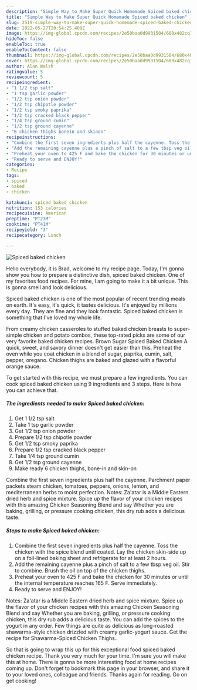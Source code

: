```yaml
---
description: "Simple Way to Make Super Quick Homemade Spiced baked chicken"
title: "Simple Way to Make Super Quick Homemade Spiced baked chicken"
slug: 2519-simple-way-to-make-super-quick-homemade-spiced-baked-chicken
date: 2022-05-27T20:54:25.409Z
image: https://img-global.cpcdn.com/recipes/2e50baa0d9931504/680x482cq70/spiced-baked-chicken-recipe-main-photo.jpg
hideToc: false
enableToc: true
enableTocContent: false
thumbnail: https://img-global.cpcdn.com/recipes/2e50baa0d9931504/680x482cq70/spiced-baked-chicken-recipe-main-photo.jpg
cover: https://img-global.cpcdn.com/recipes/2e50baa0d9931504/680x482cq70/spiced-baked-chicken-recipe-main-photo.jpg
author: Alan Walsh
ratingvalue: 5
reviewcount: 5
recipeingredient:
- "1 1/2 tsp salt"
- "1 tsp garlic powder"
- "1/2 tsp onion powder"
- "1/2 tsp chipotle powder"
- "1/2 tsp smoky paprika"
- "1/2 tsp cracked black pepper"
- "1/4 tsp ground cumin"
- "1/2 tsp ground cayenne"
- "6 chicken thighs bonein and skinon"
recipeinstructions:
- "Combine the first seven ingredients plus half the cayenne. Toss the chicken with the spice blend until coated. Lay the chicken skin-side up on a foil-lined baking sheet and refrigerate for at least 2 hours."
- "Add the remaining cayenne plus a pinch of salt to a few tbsp veg oil. Stir to combine. Brush the oil on top of the chicken thighs."
- "Preheat your oven to 425 F and bake the chicken for 30 minutes or until the internal temperature reaches 165 F. Serve immediately."
- "Ready to serve and ENJOY!"
categories:
- Recipe
tags:
- spiced
- baked
- chicken

katakunci: spiced baked chicken 
nutrition: 153 calories
recipecuisine: American
preptime: "PT23M"
cooktime: "PT41M"
recipeyield: "3"
recipecategory: Lunch

---
```



![Spiced baked chicken](https://img-global.cpcdn.com/recipes/2e50baa0d9931504/680x482cq70/spiced-baked-chicken-recipe-main-photo.jpg)

Hello everybody, it is Brad, welcome to my recipe page. Today, I'm gonna show you how to prepare a distinctive dish, spiced baked chicken. One of my favorites food recipes. For mine, I am going to make it a bit unique. This is gonna smell and look delicious.

Spiced baked chicken is one of the most popular of recent trending meals on earth. It's easy, it's quick, it tastes delicious. It's enjoyed by millions every day. They are fine and they look fantastic. Spiced baked chicken is something that I've loved my whole life.

From creamy chicken casseroles to stuffed baked chicken breasts to super-simple chicken and potato combos, these top-rated picks are some of our very favorite baked chicken recipes. Brown Sugar Spiced Baked Chicken A quick, sweet, and savory dinner doesn&#39;t get easier than this. Preheat the oven while you coat chicken in a blend of sugar, paprika, cumin, salt, pepper, oregano. Chicken thighs are baked and glazed with a flavorful orange sauce.


To get started with this recipe, we must prepare a few ingredients. You can cook spiced baked chicken using 9 ingredients and 3 steps. Here is how you can achieve that.

<!--inarticleads1-->

##### The ingredients needed to make Spiced baked chicken:

1. Get 1 1/2 tsp salt
1. Take 1 tsp garlic powder
1. Get 1/2 tsp onion powder
1. Prepare 1/2 tsp chipotle powder
1. Get 1/2 tsp smoky paprika
1. Prepare 1/2 tsp cracked black pepper
1. Take 1/4 tsp ground cumin
1. Get 1/2 tsp ground cayenne
1. Make ready 6 chicken thighs, bone-in and skin-on


Combine the first seven ingredients plus half the cayenne. Parchment paper packets steam chicken, tomatoes, peppers, onions, lemon, and mediterranean herbs to moist perfection. Notes: Za&#39;atar is a Middle Eastern dried herb and spice mixture. Spice up the flavor of your chicken recipes with this amazing Chicken Seasoning Blend and say Whether you are baking, grilling, or pressure cooking chicken, this dry rub adds a delicious taste. 

<!--inarticleads2-->

##### Steps to make Spiced baked chicken:

1. Combine the first seven ingredients plus half the cayenne. Toss the chicken with the spice blend until coated. Lay the chicken skin-side up on a foil-lined baking sheet and refrigerate for at least 2 hours.
1. Add the remaining cayenne plus a pinch of salt to a few tbsp veg oil. Stir to combine. Brush the oil on top of the chicken thighs.
1. Preheat your oven to 425 F and bake the chicken for 30 minutes or until the internal temperature reaches 165 F. Serve immediately.
1. Ready to serve and ENJOY!

Notes: Za&#39;atar is a Middle Eastern dried herb and spice mixture. Spice up the flavor of your chicken recipes with this amazing Chicken Seasoning Blend and say Whether you are baking, grilling, or pressure cooking chicken, this dry rub adds a delicious taste. You can add the spices to the yogurt in any order. Few things are quite as delicious as long-roasted shawarma-style chicken drizzled with creamy garlic-yogurt sauce. Get the recipe for Shawarma-Spiced Chicken Thighs.. 

So that is going to wrap this up for this exceptional food spiced baked chicken recipe. Thank you very much for your time. I'm sure you will make this at home. There is gonna be more interesting food at home recipes coming up. Don't forget to bookmark this page in your browser, and share it to your loved ones, colleague and friends. Thanks again for reading. Go on get cooking!
